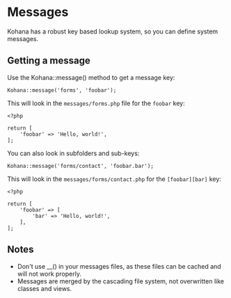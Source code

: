 # Messages

Kohana has a robust key based lookup system, so you can define system messages.

## Getting a message

Use the Kohana::message() method to get a message key:

    Kohana::message('forms', 'foobar');

This will look in the `messages/forms.php` file for the `foobar` key:

    <?php

    return [
        'foobar' => 'Hello, world!',
    ];

You can also look in subfolders and sub-keys:

    Kohana::message('forms/contact', 'foobar.bar');

This will look in the `messages/forms/contact.php` for the `[foobar][bar]` key:

    <?php

    return [
        'foobar' => [
            'bar' => 'Hello, world!',
        ],
    ];

## Notes

 * Don't use __() in your messages files, as these files can be cached and will not work properly.
 * Messages are merged by the cascading file system, not overwritten like classes and views.
